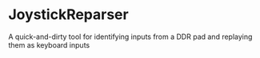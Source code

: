 # JoystickReparser
A quick-and-dirty tool for identifying inputs from a DDR pad and replaying them as keyboard inputs
